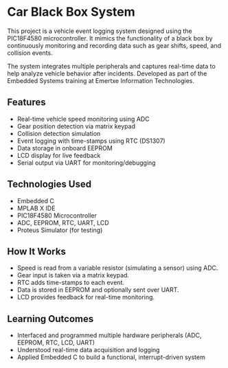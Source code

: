 # Car Black Box System

This project is a vehicle event logging system designed using the PIC18F4580 microcontroller. It mimics the functionality of a black box by continuously monitoring and recording data such as gear shifts, speed, and collision events.

The system integrates multiple peripherals and captures real-time data to help analyze vehicle behavior after incidents. Developed as part of the Embedded Systems training at Emertxe Information Technologies.

## Features

- Real-time vehicle speed monitoring using ADC
- Gear position detection via matrix keypad
- Collision detection simulation
- Event logging with time-stamps using RTC (DS1307)
- Data storage in onboard EEPROM
- LCD display for live feedback
- Serial output via UART for monitoring/debugging

## Technologies Used

- Embedded C
- MPLAB X IDE
- PIC18F4580 Microcontroller
- ADC, EEPROM, RTC, UART, LCD
- Proteus Simulator (for testing)


## How It Works

- Speed is read from a variable resistor (simulating a sensor) using ADC.
- Gear input is taken via a matrix keypad.
- RTC adds time-stamps to each event.
- Data is stored in EEPROM and optionally sent over UART.
- LCD provides feedback for real-time monitoring.

## Learning Outcomes

- Interfaced and programmed multiple hardware peripherals (ADC, EEPROM, RTC, LCD, UART)
- Understood real-time data acquisition and logging
- Applied Embedded C to build a functional, interrupt-driven system
